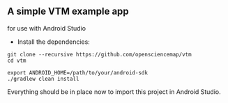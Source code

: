 ## A simple VTM example app
for use with Android Studio

* Install the dependencies:

```
git clone --recursive https://github.com/opensciencemap/vtm
cd vtm

export ANDROID_HOME=/path/to/your/android-sdk
./gradlew clean install
```

Everything should be in place now to import this project in Android Studio.
